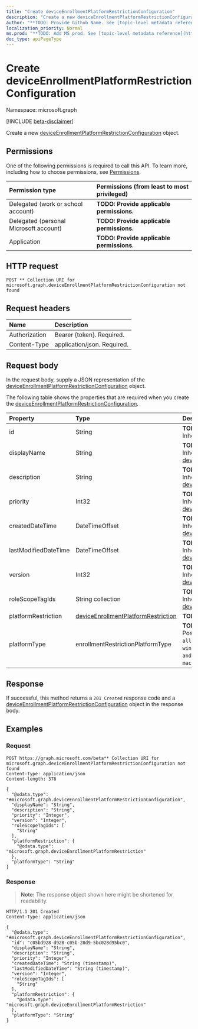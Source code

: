 ```yaml
---
title: "Create deviceEnrollmentPlatformRestrictionConfiguration"
description: "Create a new deviceEnrollmentPlatformRestrictionConfiguration object."
author: "**TODO: Provide Github Name. See [topic-level metadata reference](https://msgo.azurewebsites.net/add/document/guidelines/metadata.html#topic-level-metadata)**"
localization_priority: Normal
ms.prod: "**TODO: Add MS prod. See [topic-level metadata reference](https://msgo.azurewebsites.net/add/document/guidelines/metadata.html#topic-level-metadata)**"
doc_type: apiPageType
---
```


# Create deviceEnrollmentPlatformRestrictionConfiguration
Namespace: microsoft.graph

[!INCLUDE [beta-disclaimer](../../includes/beta-disclaimer.md)]

Create a new [deviceEnrollmentPlatformRestrictionConfiguration](../resources/intune-deviceenrollmentplatformrestrictionconfiguration.md) object.

## Permissions
One of the following permissions is required to call this API. To learn more, including how to choose permissions, see [Permissions](/graph/permissions-reference).

|Permission type|Permissions (from least to most privileged)|
|:---|:---|
|Delegated (work or school account)|**TODO: Provide applicable permissions.**|
|Delegated (personal Microsoft account)|**TODO: Provide applicable permissions.**|
|Application|**TODO: Provide applicable permissions.**|

## HTTP request

<!-- {
  "blockType": "ignored"
}
-->
``` http
POST ** Collection URI for microsoft.graph.deviceEnrollmentPlatformRestrictionConfiguration not found
```

## Request headers
|Name|Description|
|:---|:---|
|Authorization|Bearer {token}. Required.|
|Content-Type|application/json. Required.|

## Request body
In the request body, supply a JSON representation of the [deviceEnrollmentPlatformRestrictionConfiguration](../resources/intune-deviceenrollmentplatformrestrictionconfiguration.md) object.

The following table shows the properties that are required when you create the [deviceEnrollmentPlatformRestrictionConfiguration](../resources/intune-deviceenrollmentplatformrestrictionconfiguration.md).

|Property|Type|Description|
|:---|:---|:---|
|id|String|**TODO: Add Description** Inherited from [entity](../resources/entity.md)|
|displayName|String|**TODO: Add Description** Inherited from [deviceEnrollmentConfiguration](../resources/intune-deviceenrollmentconfiguration.md)|
|description|String|**TODO: Add Description** Inherited from [deviceEnrollmentConfiguration](../resources/intune-deviceenrollmentconfiguration.md)|
|priority|Int32|**TODO: Add Description** Inherited from [deviceEnrollmentConfiguration](../resources/intune-deviceenrollmentconfiguration.md)|
|createdDateTime|DateTimeOffset|**TODO: Add Description** Inherited from [deviceEnrollmentConfiguration](../resources/intune-deviceenrollmentconfiguration.md)|
|lastModifiedDateTime|DateTimeOffset|**TODO: Add Description** Inherited from [deviceEnrollmentConfiguration](../resources/intune-deviceenrollmentconfiguration.md)|
|version|Int32|**TODO: Add Description** Inherited from [deviceEnrollmentConfiguration](../resources/intune-deviceenrollmentconfiguration.md)|
|roleScopeTagIds|String collection|**TODO: Add Description** Inherited from [deviceEnrollmentConfiguration](../resources/intune-deviceenrollmentconfiguration.md)|
|platformRestriction|[deviceEnrollmentPlatformRestriction](../resources/intune-deviceenrollmentplatformrestriction.md)|**TODO: Add Description**|
|platformType|enrollmentRestrictionPlatformType|**TODO: Add Description**. Possible values are: `allPlatforms`, `ios`, `windows`, `windowsPhone`, `android`, `androidForWork`, `androidAosp`, `mac`.|



## Response

If successful, this method returns a `201 Created` response code and a [deviceEnrollmentPlatformRestrictionConfiguration](../resources/intune-deviceenrollmentplatformrestrictionconfiguration.md) object in the response body.

## Examples

### Request
<!-- {
  "blockType": "request",
  "name": "create_deviceenrollmentplatformrestrictionconfiguration_from_"
}
-->
``` http
POST https://graph.microsoft.com/beta** Collection URI for microsoft.graph.deviceEnrollmentPlatformRestrictionConfiguration not found
Content-Type: application/json
Content-length: 378

{
  "@odata.type": "#microsoft.graph.deviceEnrollmentPlatformRestrictionConfiguration",
  "displayName": "String",
  "description": "String",
  "priority": "Integer",
  "version": "Integer",
  "roleScopeTagIds": [
    "String"
  ],
  "platformRestriction": {
    "@odata.type": "microsoft.graph.deviceEnrollmentPlatformRestriction"
  },
  "platformType": "String"
}
```


### Response
>**Note:** The response object shown here might be shortened for readability.
<!-- {
  "blockType": "response",
  "truncated": true,
  "@odata.type": "microsoft.graph.deviceEnrollmentPlatformRestrictionConfiguration"
}
-->
``` http
HTTP/1.1 201 Created
Content-Type: application/json

{
  "@odata.type": "#microsoft.graph.deviceEnrollmentPlatformRestrictionConfiguration",
  "id": "c05bd928-d928-c05b-28d9-5bc028d95bc0",
  "displayName": "String",
  "description": "String",
  "priority": "Integer",
  "createdDateTime": "String (timestamp)",
  "lastModifiedDateTime": "String (timestamp)",
  "version": "Integer",
  "roleScopeTagIds": [
    "String"
  ],
  "platformRestriction": {
    "@odata.type": "microsoft.graph.deviceEnrollmentPlatformRestriction"
  },
  "platformType": "String"
}
```

